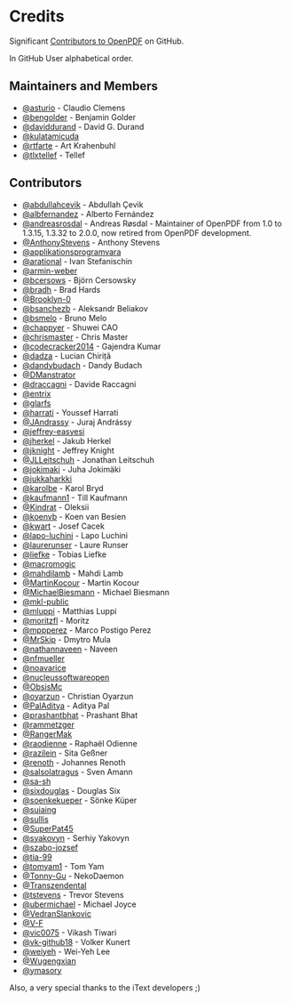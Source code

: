 # Credits ##
Significant [Contributors to OpenPDF](https://github.com/LibrePDF/OpenPDF/graphs/contributors) on GitHub.

In GitHub User alphabetical order.

## Maintainers and Members ##
* [@asturio](https://github.com/asturio) - Claudio Clemens
* [@bengolder](https://github.com/bengolder) - Benjamin Golder
* [@daviddurand](https://github.com/daviddurand) - David G. Durand
* [@kulatamicuda](https://github.com/kulatamicuda)
* [@rtfarte](https://github.com/rtfarte) - Art Krahenbuhl
* [@tlxtellef](https://github.com/tlxtellef) - Tellef

## Contributors ##

* [@abdullahcevik](https://github.com/abdullahcevik) - Abdullah Çevik
* [@albfernandez](https://github.com/albfernandez) - Alberto Fernández
* [@andreasrosdal](https://github.com/andreasrosdal) - Andreas Røsdal - Maintainer of OpenPDF from 1.0 to 1.3.15, 1.3.32 to 2.0.0, now retired from OpenPDF development.
* [@AnthonyStevens](https://github.com/AnthonyStevens) - Anthony Stevens
* [@applikationsprogramvara](https://github.com/applikationsprogramvara)
* [@arational](https://github.com/arational) - Ivan Stefanischin
* [@armin-weber](https://github.com/armin-weber)
* [@bcersows](https://github.com/bcersows) - Björn Cersowsky
* [@bradh](https://github.com/bradh) - Brad Hards
* [@Brooklyn-0](https://github.com/Brooklyn-0)
* [@bsanchezb](https://github.com/bsanchezb) - Aleksandr Beliakov
* [@bsmelo](https://github.com/bsmelo) - Bruno Melo
* [@chappyer](https://github.com/chappyer) - Shuwei CAO
* [@chrismaster](https://github.com/chrismaster) - Chris Master
* [@codecracker2014](https://github.com/codecracker2014) - Gajendra Kumar
* [@dadza](https://github.com/dadza) - Lucian Chiriță
* [@dandybudach](https://github.com/dandybudach) - Dandy Budach
* [@DManstrator](https://github.com/DManstrator)
* [@draccagni](https://github.com/draccagni) - Davide Raccagni
* [@entrix](https://github.com/entrix)
* [@glarfs](https://github.com/glarfs)
* [@harrati](https://github.com/harrati) - Youssef Harrati
* [@JAndrassy](https://github.com/JAndrassy) - Juraj Andrássy
* [@jeffrey-easyesi](https://github.com/jeffrey-easyesi)
* [@jherkel](https://github.com/jherkel) - Jakub Herkel
* [@jknight](https://github.com/jknight) - Jeffrey Knight
* [@JLLeitschuh](https://github.com/JLLeitschuh) - Jonathan Leitschuh
* [@jokimaki](https://github.com/jokimaki) - Juha Jokimäki
* [@jukkaharkki](https://github.com/jukkaharkki)
* [@karolbe](https://github.com/karolbe) - Karol Bryd
* [@kaufmann1](https://github.com/kaufmann1) - Till Kaufmann
* [@Kindrat](https://github.com/Kindrat) - Oleksii
* [@koenvb](https://github.com/koenvb) - Koen van Besien
* [@kwart](https://github.com/kwart) - Josef Cacek
* [@lapo-luchini](https://github.com/lapo-luchini) - Lapo Luchini
* [@laurerunser](https://github.com/laurerunser) - Laure Runser
* [@liefke](https://github.com/liefke) - Tobias Liefke
* [@macromogic](https://github.com/macromogic)
* [@mahdilamb](https://github.com/mahdilamb) - Mahdi Lamb
* [@MartinKocour](https://github.com/MartinKocour) - Martin Kocour
* [@MichaelBiesmann](https://github.com/MichaelBiesmann) - Michael Biesmann
* [@mkl-public](https://github.com/mkl-public)
* [@mluppi](https://github.com/mluppi) - Matthias Luppi
* [@moritzfl](https://github.com/moritzfl) - Moritz
* [@mppperez](https://github.com/mppperez) - Marco Postigo Perez
* [@MrSkip](https://github.com/MrSkip) - Dmytro Mula
* [@nathannaveen](https://github.com/nathannaveen) - Naveen
* [@nfmueller](https://github.com/nfmueller)
* [@noavarice](https://github.com/noavarice)
* [@nucleussoftwareopen](https://github.com/nucleussoftwareopen)
* [@ObsisMc](https://github.com/ObsisMc)
* [@oyarzun](https://github.com/oyarzun) - Christian Oyarzun
* [@PalAditya](https://github.com/PalAditya) - Aditya Pal
* [@prashantbhat](https://github.com/prashantbhat) - Prashant Bhat
* [@rammetzger](https://github.com/rammetzger)
* [@RangerMak](https://github.com/RangerMak)
* [@raodienne](https://github.com/raodienne) - Raphaël Odienne
* [@razilein](https://github.com/razilein) - Sita Geßner
* [@renoth](https://github.com/renoth) - Johannes Renoth
* [@salsolatragus](https://github.com/salsolatragus) - Sven Amann
* [@sa-sh](https://github.com/sa-sh)
* [@sixdouglas](https://github.com/sixdouglas) - Douglas Six
* [@soenkekueper](https://github.com/soenkekueper) - Sönke Küper
* [@suiaing](https://github.com/suiaing)
* [@sullis](https://github.com/sullis)
* [@SuperPat45](https://github.com/SuperPat45)
* [@syakovyn](https://github.com/syakovyn) - Serhiy Yakovyn
* [@szabo-jozsef](https://github.com/szabo-jozsef)
* [@tia-99](https://github.com/tia-99)
* [@tomyam1](https://github.com/tomyam1) - Tom Yam
* [@Tonny-Gu](https://github.com/Tonny-Gu) - NekoDaemon
* [@Transzendental](https://github.com/Transzendental)
* [@tstevens](https://github.com/tstevens) - Trevor Stevens
* [@ubermichael](https://github.com/ubermichael) - Michael Joyce
* [@VedranSlankovic](https://github.com/VedranSlankovic)
* [@V-F](https://github.com/V-F)
* [@vic0075](https://github.com/vic0075) - Vikash Tiwari
* [@vk-github18](https://github.com/vk-github18) - Volker Kunert
* [@weiyeh](https://github.com/weiyeh) - Wei-Yeh Lee
* [@Wugengxian](https://github.com/Wugengxian)
* [@ymasory](https://github.com/ymasory)

Also, a very special thanks to the iText developers ;)
